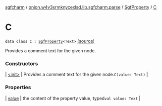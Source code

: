 [sgfcharm](../../../index.md) / [onion.w4v3xrmknycexlsd.lib.sgfcharm.parse](../../index.md) / [SgfProperty](../index.md) / [C](./index.md)

# C

`data class C : `[`SgfProperty`](../index.md)`<Text>` [(source)](https://github.com/w4v3/sgfcharm/tree/master/sgfcharm/src/main/java/onion/w4v3xrmknycexlsd/lib/sgfcharm/parse/SgfTree.kt#L92)

Provides a comment text for the given node.

### Constructors

| [&lt;init&gt;](-init-.md) | Provides a comment text for the given node.`C(value: Text)` |

### Properties

| [value](value.md) | the content of the property value, typed`val value: Text` |

